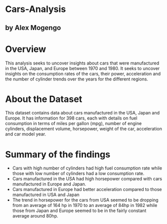 # Cars-Analysis 
## by Alex Mogengo

# Overview
This analysis seeks to uncover insights about cars that were manufactured in the USA, Japan, and Europe between 1970 and 1980. It seeks to uncover insights on the consumption rates of the cars, their power, acceleration and the number of cylinder trends over the years for the different regions.

# About the Dataset
This dataset contains data about cars manufactured in the USA, Japan and Europe. It has information for 398 cars, each with details on fuel consumption in terms of miles per gallon (mpg), number of engine cylinders, displacement volume, horsepower, weight of the car, acceleration and car model year.

# Summary of the findings
- Cars with high number of cylinders had high fuel consumption rate while those with low number of cylinders had a low consumption rate.
- Cars manufactured in the USA had high horsepower compared with cars manufactured in Europe and Japan.
- Cars manufactured in Europe had better acceleration compared to those manufactured in USA and Japan
- The trend in horsepower for the cars from USA seemed to be dropping from an average of 164 hp in 1970 to an average of 84hp in 1982 while those from Japan and Europe seemed to be in the fairly constant average around 80hp.
